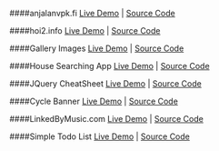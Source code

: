 ####anjalanvpk.fi
[Live Demo](http://anjalanvpk.fi/sis%C3%A4lt%C3%B6/ajoneuvot) |
[Source Code](https://github.com/vinhnghi223/WEB-LAB/tree/gh-pages/anjalanvpk.fi)

####hoi2.info
[Live Demo](http://www.viihdetta.fi/lindholmdemo/) |
[Source Code](https://github.com/vinhnghi223/WEB-LAB/tree/gh-pages/hoi2.info)

####Gallery Images
[Live Demo](http://www.codingisloving.com/WEBAPPS/smallprojects/Gallery%20Images/index.html) |
[Source Code](https://github.com/vinhnghi223/WEB-LAB/tree/gh-pages/Gallery%20Images)

####House Searching App
[Live Demo](http://www.codingisloving.com/WEBAPPS/smallprojects/House%20Searching%20App/index.html) |
[Source Code](https://github.com/vinhnghi223/WEB-LAB/tree/gh-pages/House%20Searching%20App)

####JQuery CheatSheet
[Live Demo](http://www.codingisloving.com/WEBAPPS/smallprojects/JQuery%20CheatSheet/index.html) |
[Source Code](https://github.com/vinhnghi223/WEB-LAB/tree/gh-pages/JQuery%20CheatSheet)

####Cycle Banner
[Live Demo](http://www.codingisloving.com/WEBAPPS/smallprojects/jquery_cycle/index.html) |
[Source Code](https://github.com/vinhnghi223/WEB-LAB/tree/gh-pages/jquery_cycle)

####LinkedByMusic.com
[Live Demo](http://www.codingisloving.com/WEBAPPS/smallprojects/LinkedByMusic.com/index.html) |
[Source Code](https://github.com/vinhnghi223/WEB-LAB/tree/gh-pages/LinkedByMusic.com)

####Simple Todo List
[Live Demo](http://www.codingisloving.com/WEBAPPS/smallprojects/Simple%20List/index.html) |
[Source Code](https://github.com/vinhnghi223/WEB-LAB/tree/gh-pages/Simple%20List)

